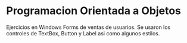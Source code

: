 # Programacion Orientada a Objetos

Ejercicios en Windows Forms de ventas de usuarios. Se usaron los controles de TextBox, Button y Label asi como algunos estilos.

